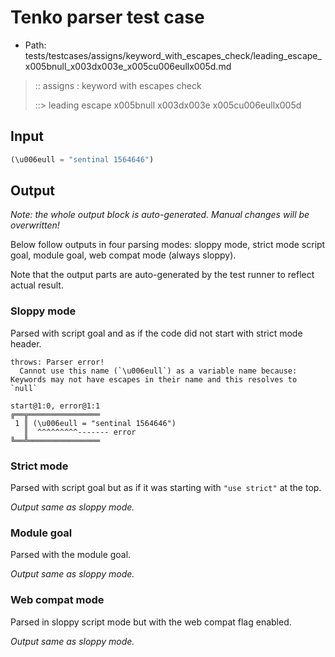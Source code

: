 # Tenko parser test case

- Path: tests/testcases/assigns/keyword_with_escapes_check/leading_escape_x005bnull_x003dx003e_x005cu006eullx005d.md

> :: assigns : keyword with escapes check
>
> ::> leading escape x005bnull x003dx003e x005cu006eullx005d

## Input

`````js
(\u006eull = "sentinal 1564646")
`````

## Output

_Note: the whole output block is auto-generated. Manual changes will be overwritten!_

Below follow outputs in four parsing modes: sloppy mode, strict mode script goal, module goal, web compat mode (always sloppy).

Note that the output parts are auto-generated by the test runner to reflect actual result.

### Sloppy mode

Parsed with script goal and as if the code did not start with strict mode header.

`````
throws: Parser error!
  Cannot use this name (`\u006eull`) as a variable name because: Keywords may not have escapes in their name and this resolves to `null`

start@1:0, error@1:1
╔══╦════════════════
 1 ║ (\u006eull = "sentinal 1564646")
   ║  ^^^^^^^^^------- error
╚══╩════════════════

`````

### Strict mode

Parsed with script goal but as if it was starting with `"use strict"` at the top.

_Output same as sloppy mode._

### Module goal

Parsed with the module goal.

_Output same as sloppy mode._

### Web compat mode

Parsed in sloppy script mode but with the web compat flag enabled.

_Output same as sloppy mode._

